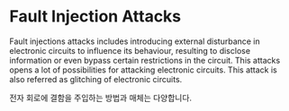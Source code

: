 # Fault Injection Attacks

Fault injections attacks includes introducing external disturbance in electronic circuits to influence its behaviour, resulting to disclose information or even bypass certain restrictions in the circuit. This attacks opens a lot of possibilities for attacking electronic circuits. This attack is also referred as glitching of electronic circuits.

전자 회로에 결함을 주입하는 방법과 매체는 다양합니다.
